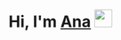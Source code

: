 <h1 align="center">Hi, I'm <a href="https://daniilshat.ru/" target="_blank">Ana</a>
<img src="https://github.com/blackcater/blackcater/raw/main/images/Hi.gif" height="32"/></h1>

